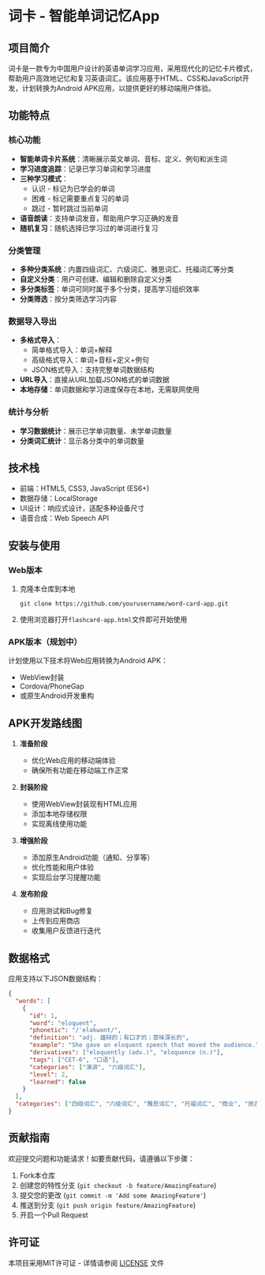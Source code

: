 # 词卡 - 智能单词记忆App

## 项目简介

词卡是一款专为中国用户设计的英语单词学习应用，采用现代化的记忆卡片模式，帮助用户高效地记忆和复习英语词汇。该应用基于HTML、CSS和JavaScript开发，计划转换为Android APK应用，以提供更好的移动端用户体验。

## 功能特点

### 核心功能
- **智能单词卡片系统**：清晰展示英文单词、音标、定义、例句和派生词
- **学习进度追踪**：记录已学习单词和学习进度
- **三种学习模式**：
  - 认识 - 标记为已学会的单词
  - 困难 - 标记需要重点复习的单词
  - 跳过 - 暂时跳过当前单词
- **语音朗读**：支持单词发音，帮助用户学习正确的发音
- **随机复习**：随机选择已学习过的单词进行复习

### 分类管理
- **多种分类系统**：内置四级词汇、六级词汇、雅思词汇、托福词汇等分类
- **自定义分类**：用户可创建、编辑和删除自定义分类
- **多分类标签**：单词可同时属于多个分类，提高学习组织效率
- **分类筛选**：按分类筛选学习内容

### 数据导入导出
- **多格式导入**：
  - 简单格式导入：单词+解释
  - 高级格式导入：单词+音标+定义+例句
  - JSON格式导入：支持完整单词数据结构
- **URL导入**：直接从URL加载JSON格式的单词数据
- **本地存储**：单词数据和学习进度保存在本地，无需联网使用

### 统计与分析
- **学习数据统计**：展示已学单词数量、未学单词数量
- **分类词汇统计**：显示各分类中的单词数量

## 技术栈

- 前端：HTML5, CSS3, JavaScript (ES6+)
- 数据存储：LocalStorage
- UI设计：响应式设计，适配多种设备尺寸
- 语音合成：Web Speech API

## 安装与使用

### Web版本
1. 克隆本仓库到本地
   ```
   git clone https://github.com/yourusername/word-card-app.git
   ```
2. 使用浏览器打开`flashcard-app.html`文件即可开始使用

### APK版本（规划中）
计划使用以下技术将Web应用转换为Android APK：
- WebView封装
- Cordova/PhoneGap
- 或原生Android开发重构

## APK开发路线图

1. **准备阶段**
   - 优化Web应用的移动端体验
   - 确保所有功能在移动端工作正常

2. **封装阶段**
   - 使用WebView封装现有HTML应用
   - 添加本地存储权限
   - 实现离线使用功能

3. **增强阶段**
   - 添加原生Android功能（通知、分享等）
   - 优化性能和用户体验
   - 实现后台学习提醒功能

4. **发布阶段**
   - 应用测试和Bug修复
   - 上传到应用商店
   - 收集用户反馈进行迭代

## 数据格式

应用支持以下JSON数据结构：

```json
{
  "words": [
    {
      "id": 1,
      "word": "eloquent",
      "phonetic": "/ˈeləkwənt/",
      "definition": "adj. 雄辩的；有口才的；意味深长的",
      "example": "She gave an eloquent speech that moved the audience.",
      "derivatives": ["eloquently (adv.)", "eloquence (n.)"],
      "tags": ["CET-6", "口语"],
      "categories": ["演讲", "六级词汇"],
      "level": 2,
      "learned": false
    }
  ],
  "categories": ["四级词汇", "六级词汇", "雅思词汇", "托福词汇", "商业", "旅游"]
}
```

## 贡献指南

欢迎提交问题和功能请求！如要贡献代码，请遵循以下步骤：
1. Fork本仓库
2. 创建您的特性分支 (`git checkout -b feature/AmazingFeature`)
3. 提交您的更改 (`git commit -m 'Add some AmazingFeature'`)
4. 推送到分支 (`git push origin feature/AmazingFeature`)
5. 开启一个Pull Request

## 许可证

本项目采用MIT许可证 - 详情请参阅 [LICENSE](LICENSE) 文件 